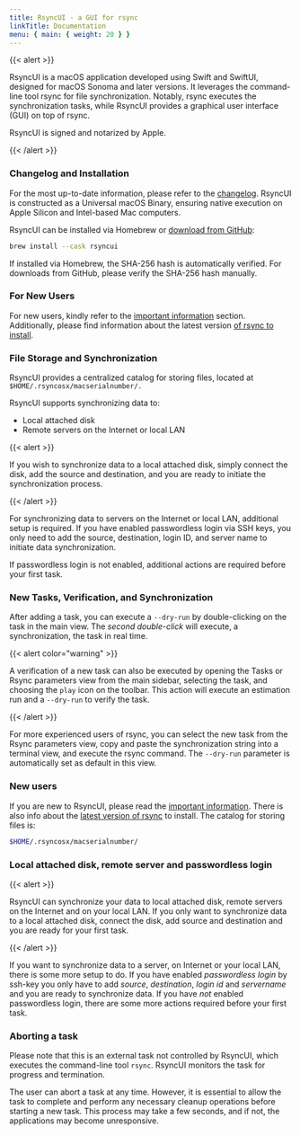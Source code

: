 ```yaml
---
title: RsyncUI - a GUI for rsync
linkTitle: Documentation
menu: { main: { weight: 20 } }
---
```


{{< alert >}}

RsyncUI is a macOS application developed using Swift and SwiftUI, designed for macOS Sonoma and later versions. It leverages the command-line tool rsync
for file synchronization. Notably, rsync executes the synchronization tasks, while RsyncUI provides a graphical user interface (GUI) on top of rsync.

RsyncUI is signed and notarized by Apple.

{{< /alert >}}

### Changelog and Installation

For the most up-to-date information, please refer to the [changelog](/blog/). RsyncUI is constructed as a Universal macOS Binary, ensuring native
execution on Apple Silicon and Intel-based Mac computers.

RsyncUI can be installed via Homebrew or [download from GitHub](https://github.com/rsyncOSX/RsyncUI/releases):

```bash
brew install --cask rsyncui
```

If installed via Homebrew, the SHA-256 hash is automatically verified. For downloads from GitHub, please verify the SHA-256 hash manually.

### For New Users

For new users, kindly refer to the [important information](/docs/important/) section. Additionally, please find information about the
latest version [of rsync to install](/docs/rsync/).

### File Storage and Synchronization

RsyncUI provides a centralized catalog for storing files, located at `$HOME/.rsyncosx/macserialnumber/.`

RsyncUI supports synchronizing data to:

- Local attached disk
- Remote servers on the Internet or local LAN

{{< alert >}}

If you wish to synchronize data to a local attached disk, simply connect the disk, add the source and destination,
and you are ready to initiate the synchronization process.

{{< /alert >}}

For synchronizing data to servers on the Internet or local LAN, additional setup is required.
If you have enabled passwordless login via SSH keys, you only need to add the source, destination, login ID,
and server name to initiate data synchronization.

If passwordless login is not enabled, additional actions are required before your first task.

### New Tasks, Verification, and Synchronization

After adding a task, you can execute a `--dry-run` by double-clicking on the
task in the main view. The *second double-click* will execute, a synchronization, the task in real time.

{{< alert color="warning" >}}

A verification of a new task can also be executed by opening the Tasks or Rsync parameters view from the main sidebar, selecting the task,
and choosing the `play` icon on the toolbar. This action will execute an estimation run and a `--dry-run` to verify the task.

{{< /alert >}}

For more experienced users of rsync, you can select the new task from the Rsync parameters view, copy and paste the synchronization
string into a terminal view, and execute the rsync command. The `--dry-run` parameter is automatically set as default in this view.

### New users

If you are new to RsyncUI, please read the [important information](/docs/important/). There is also info about the [latest version of rsync](/docs/rsync/)
to install. The catalog for storing files is:

```bash
$HOME/.rsyncosx/macserialnumber/
```

###  Local attached disk, remote server and passwordless login

{{< alert >}}

RsyncUI can synchronize your data to local attached disk, remote servers on the Internet and on your local LAN. If you only want to
synchronize data to a local attached disk, connect the disk, add source and destination and you are ready for your first task.

{{< /alert >}}

If you want to synchronize data to a server, on Internet or your local LAN, there is some more setup to do.
If you have enabled *passwordless login* by ssh-key you only have to add
*source*, *destination*, *login id* and *servername* and you are ready to synchronize data.
If you have *not* enabled passwordless login, there are some more actions required before your first task.


### Aborting a task

Please note that this is an external task not controlled by RsyncUI, which executes the command-line tool `rsync`. RsyncUI monitors
the task for progress and termination.

The user can abort a task at any time. However, it is essential to allow the task to complete and perform any necessary cleanup
operations before starting a new task. This process may take a few seconds, and if not, the applications may become unresponsive.
